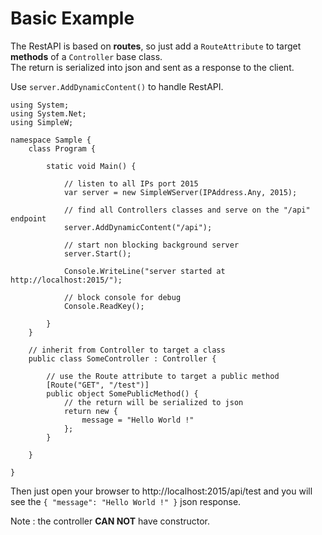 # Basic Example


The RestAPI is based on **routes**, so just add a `RouteAttribute` to target **methods** of a `Controller` base class.<br />
The return is serialized into json and sent as a response to the client.

Use `server.AddDynamicContent()` to handle RestAPI.

```csharp:line-numbers
using System;
using System.Net;
using SimpleW;

namespace Sample {
    class Program {

        static void Main() {

            // listen to all IPs port 2015
            var server = new SimpleWServer(IPAddress.Any, 2015);

            // find all Controllers classes and serve on the "/api" endpoint
            server.AddDynamicContent("/api");

            // start non blocking background server
            server.Start();

            Console.WriteLine("server started at http://localhost:2015/");

            // block console for debug
            Console.ReadKey();

        }
    }

    // inherit from Controller to target a class
    public class SomeController : Controller {

        // use the Route attribute to target a public method
        [Route("GET", "/test")]
        public object SomePublicMethod() {
            // the return will be serialized to json
            return new {
                message = "Hello World !"
            };
        }

    }

}
```

Then just open your browser to http://localhost:2015/api/test and you will see the `{ "message": "Hello World !" }` json response.

Note : the controller __CAN NOT__ have constructor.
